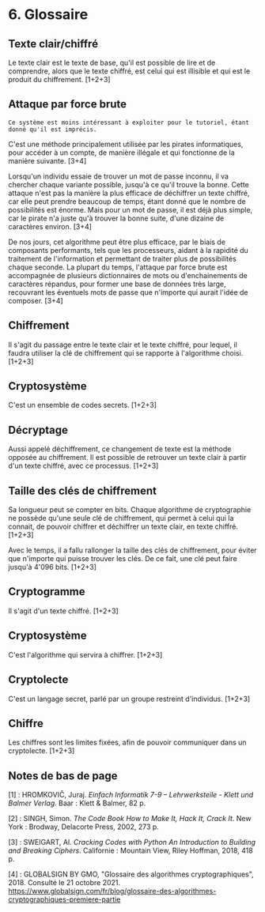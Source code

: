 # 6. Glossaire

## Texte clair/chiffré

Le texte clair est le texte de base, qu'il est possible de lire et de comprendre, alors que le texte chiffré, est celui qui est illisible et qui est le produit du chiffrement. [1+2+3]

## Attaque par force brute

```{Warning}
Ce système est moins intéressant à exploiter pour le tutoriel, étant donné qu'il est imprécis.
```

C'est une méthode principalement utilisée par les pirates informatiques, pour accéder à un compte, de manière illégale et qui fonctionne de la manière suivante. [3+4]

Lorsqu'un individu essaie de trouver un mot de passe inconnu, il va chercher chaque variante possible, jusqu'à ce qu'il trouve la bonne. Cette attaque n'est pas la manière la plus efficace de déchiffrer un texte chiffré, car elle peut prendre beaucoup de temps, étant donné que le nombre de possibilités est énorme. Mais pour un mot de passe, il est déjà plus simple, car le pirate n'a juste qu'à trouver la bonne suite, d'une dizaine de caractères environ. [3+4]

De nos jours, cet algorithme peut être plus efficace, par le biais de composants performants, tels que les processeurs, aidant à la rapidité du traitement de l'information et permettant de traiter plus de possibilités chaque seconde. La plupart du temps, l'attaque par force brute est accompagnée de plusieurs dictionnaires de mots ou d'enchainements de caractères répandus, pour former une base de données très large, recouvrant les éventuels mots de passe que n'importe qui aurait l'idée de composer. [3+4]

## Chiffrement

Il s'agit du passage entre le texte clair et le texte chiffré, pour lequel, il faudra utiliser la clé de chiffrement qui se rapporte à l'algorithme choisi. [1+2+3]

## Cryptosystème

C'est un ensemble de codes secrets. [1+2+3]

## Décryptage

Aussi appelé déchiffrement, ce changement de texte est la méthode opposée au chiffrement. Il est possible de retrouver un texte clair à partir d'un texte chiffré, avec ce processus. [1+2+3]

## Taille des clés de chiffrement

Sa longueur peut se compter en bits. Chaque algorithme de cryptographie ne possède qu'une seule clé de chiffrement, qui permet à celui qui la connait, de pouvoir chiffrer et déchiffrer un texte clair, en texte chiffré. [1+2+3]

Avec le temps, il a fallu rallonger la taille des clés de chiffrement, pour éviter que n'importe qui puisse trouver les clés. De ce fait, une clé peut faire jusqu'à 4'096 bits. [1+2+3]

## Cryptogramme

Il s'agit d'un texte chiffré. [1+2+3]

## Cryptosystème

C'est l'algorithme qui servira à chiffrer. [1+2+3]

## Cryptolecte

C'est un langage secret, parlé par un groupe restreint d'individus. [1+2+3]

## Chiffre

Les chiffres sont les limites fixées, afin de pouvoir communiquer dans un cryptolecte. [1+2+3]

## Notes de bas de page

[1] : HROMKOVIČ, Juraj. *Einfach Informatik 7-9 – Lehrwerksteile - Klett und Balmer Verlag*. Baar : Klett & Balmer, 82 p.

[2] : SINGH, Simon. *The Code Book How to Make It, Hack It, Crack It*. New York : Brodway, Delacorte Press, 2002, 273 p.

[3] : SWEIGART, Al. *Cracking Codes with Python An Introduction to Building and Breaking Ciphers*. Californie : Mountain View, Riley Hoffman, 2018, 418 p.

[4] : GLOBALSIGN BY GMO, "Glossaire des algorithmes cryptographiques", 2018. Consulté le 21 octobre 2021. <https://www.globalsign.com/fr/blog/glossaire-des-algorithmes-cryptographiques-premiere-partie>